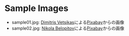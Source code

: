 # Sample Images

- sample01.jpg: <a href="https://pixabay.com/ja/users/dimitrisvetsikas1969-1857980/?utm_source=link-attribution&amp;utm_medium=referral&amp;utm_campaign=image&amp;utm_content=6996789">Dimitris Vetsikas</a>による<a href="https://pixabay.com/ja/?utm_source=link-attribution&amp;utm_medium=referral&amp;utm_campaign=image&amp;utm_content=6996789">Pixabay</a>からの画像
- sample02.jpg: <a href="https://pixabay.com/ja/users/nikolabelopitov-3257428/?utm_source=link-attribution&amp;utm_medium=referral&amp;utm_campaign=image&amp;utm_content=2005066">Nikola Belopitov</a>による<a href="https://pixabay.com/ja/?utm_source=link-attribution&amp;utm_medium=referral&amp;utm_campaign=image&amp;utm_content=2005066">Pixabay</a>からの画像
